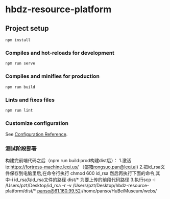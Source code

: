 # hbdz-resource-platform

## Project setup
```
npm install
```

### Compiles and hot-reloads for development
```
npm run serve
```

### Compiles and minifies for production
```
npm run build
```

### Lints and fixes files
```
npm run lint
```

### Customize configuration
See [Configuration Reference](https://cli.vuejs.org/config/).

### 测试阶段部署
构建完前端代码之后（npm run build:prod构建dist后）：
1.激活ip:https://fortress-machine.leqi.us/ （邮箱rongsuo.pan@leqi.ai)
2.把id_rsa文件保存到电脑里后,在命令行执行 chmod 600 id_rsa
  然后再执行下面的命令,其中-i id_rsa为id_rsa文件的路径
  dist/* 为要上传的前段代码路径
3.执行scp -i /Users/pzt/Desktop/id_rsa -r -v /Users/pzt/Desktop/hbdz-resource-platform/dist/* panso@61.160.99.52:/home/panso/HuBeiMuseum/webs/
